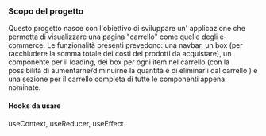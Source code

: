 ### Scopo del progetto

Questo progetto nasce con l'obiettivo di sviluppare un' applicazione che permetta di visualizzare una pagina "carrello" come quelle degli e-commerce. Le funzionalità presenti prevedono: una navbar, un box (per racchiudere la somma totale dei costi dei prodotti da acquistare), un componente per il loading, dei box per ogni item nel carrello (con la possibilità di aumentarne/diminuirne la quantità e di eliminarli dal carrello ) e una sezione per il carrello completa di tutte le componenti appena nominate.


#### Hooks da usare
 useContext, useReducer, useEffect
